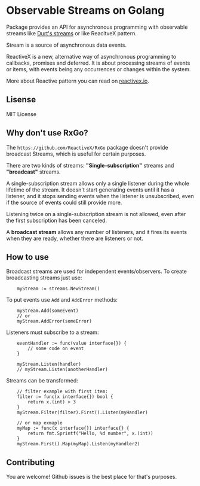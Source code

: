 # Observable Streams on Golang
Package provides an API for asynchronous programming with observable streams like [Durt's streams](https://api.dartlang.org/stable/2.1.0/dart-async/Stream-class.html) or like ReacitveX pattern. 

Stream is a source of asynchronous data events.

ReactiveX is a new, alternative way of asynchronous programming to callbacks, promises and deferred. It is about processing streams of events or items, with events being any occurrences or changes within the system.

More about Reactive pattern you can read on [reactivex.io](http://reactivex.io/).

## Lisense 
MIT License

## Why don't use RxGo?
The `https://github.com/ReactiveX/RxGo` package doesn't provide broadcast Streams, which is useful for certain purposes.

There are two kinds of streams: **"Single-subscription"** streams and **"broadcast"** streams.

A single-subscription stream allows only a single listener during the whole lifetime of the stream. It doesn't start generating events until it has a listener, and it stops sending events when the listener is unsubscribed, even if the source of events could still provide more.

Listening twice on a single-subscription stream is not allowed, even after the first subscription has been canceled.

A **broadcast stream** allows any number of listeners, and it fires its events when they are ready, whether there are listeners or not.

## How to use
Broadcast streams are used for independent events/observers. To create broadcasting streams just use:
```golang
    myStream := streams.NewStream() 
```
To put events use `Add` and `AddError` methods:
```golang
    myStream.Add(someEvent)
    // or 
    myStream.AddError(someError)
```
Listeners must subscribe to a stream:
```golang
    eventHandler := func(value interface{}) {
        // some code on event
    }

    myStream.Listen(handler)
    // myStream.Listen(anotherHandler)
```
Streams can be transformed:
```golang
    // filter example with first item:
    filter := func(x interface{}) bool {
        return x.(int) > 3
    }
    myStream.Filter(filter).First().Listen(myHandler)

    // or map exmaple
    myMap := func(x interface{}) interface{} {
        return fmt.Sprintf("Hello, %d number", x.(int))
    }
    myStream.First().Map(myMap).Listen(myHandler2)
```

## Contributing
You are welcome! Github issues is the best place for that's purposes.